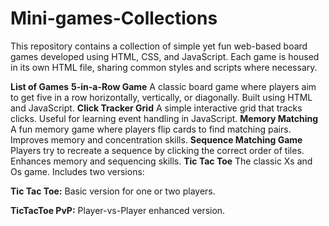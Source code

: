 # Mini-games-Collections
This repository contains a collection of simple yet fun web-based board games developed using HTML, CSS, and JavaScript. Each game is housed in its own HTML file, sharing common styles and scripts where necessary.

**List of Games**
**5-in-a-Row Game**
A classic board game where players aim to get five in a row horizontally, vertically, or diagonally.
Built using HTML and JavaScript.
**Click Tracker Grid**
A simple interactive grid that tracks clicks.
Useful for learning event handling in JavaScript.
**Memory Matching**
A fun memory game where players flip cards to find matching pairs.
Improves memory and concentration skills.
**Sequence Matching Game**
Players try to recreate a sequence by clicking the correct order of tiles.
Enhances memory and sequencing skills.
**Tic Tac Toe**
The classic Xs and Os game.
Includes two versions:

**Tic Tac Toe:** Basic version for one or two players.

**TicTacToe PvP:** Player-vs-Player enhanced version.

